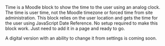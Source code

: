 Time is a Moodle block to show the time to the user using an analog clock. The time is user time, not the Moodle timezone or forced time from site administration.
This block relies on the user location and gets the time for the user using JavaScript Date Reference. No setup required to make this block work. Just need to add it in a page and ready to go.

A digital version with an ability to change it from settings is coming soon.
